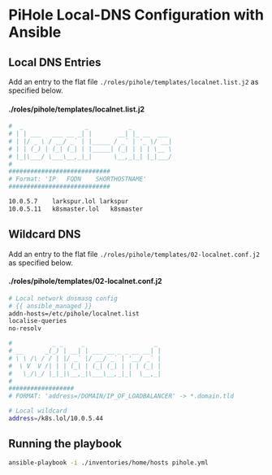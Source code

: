 # PiHole Local-DNS Configuration with Ansible

## Local DNS Entries
Add an entry to the flat file `./roles/pihole/templates/localnet.list.j2` as specified below.
#### ./roles/pihole/templates/localnet.list.j2
```bash
#  _                 _           _
# | | ___   ___ __ _| |       __| |_ __  ___
# | |/ _ \ / __/ _` | |_____ / _` | '_ \/ __|
# | | (_) | (_| (_| | |_____| (_| | | | \__ \
# |_|\___/ \___\__,_|_|      \__,_|_| |_|___/
#
############################
# Format: 'IP	FQDN	SHORTHOSTNAME'
############################

10.0.5.7	larkspur.lol larkspur
10.0.5.11	k8smaster.lol	k8smaster
```

## Wildcard DNS
Add an entry to the flat file `./roles/pihole/templates/02-localnet.conf.j2` as specified below.
#### ./roles/pihole/templates/02-localnet.conf.j2
```bash
# Local network dnsmasq config
# {{ ansible_managed }}
addn-hosts=/etc/pihole/localnet.list
localise-queries
no-resolv

#           _ _     _                   _
# __      _(_) | __| | ___ __ _ _ __ __| |
# \ \ /\ / / | |/ _` |/ __/ _` | '__/ _` |
#  \ V  V /| | | (_| | (_| (_| | | | (_| |
#   \_/\_/ |_|_|\__,_|\___\__,_|_|  \__,_|
#
##################
# FORMAT: 'address=/DOMAIN/IP_OF_LOADBALANCER' -> *.domain.tld

# Local wildcard
address=/k8s.lol/10.0.5.44
```

## Running the playbook
```bash
ansible-playbook -i ./inventories/home/hosts pihole.yml
```
